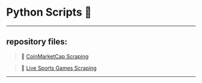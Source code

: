 # Python Scripts 🐍

***

<h2>repository files:</h2> 

> 📂 [CoinMarketCap Scraping](https://github.com/BENJAMIN-1-WS/Python/blob/main/cm.py)

> 📂 [Live Sports Games Scraping](https://github.com/BENJAMIN-1-WS/Python/blob/main/st.py)

---
